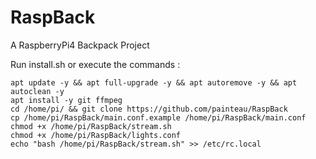 # RaspBack
A RaspberryPi4 Backpack Project

Run install.sh or execute the commands :
```
apt update -y && apt full-upgrade -y && apt autoremove -y && apt autoclean -y
apt install -y git ffmpeg
cd /home/pi/ && git clone https://github.com/painteau/RaspBack
cp /home/pi/RaspBack/main.conf.example /home/pi/RaspBack/main.conf
chmod +x /home/pi/RaspBack/stream.sh
chmod +x /home/pi/RaspBack/lights.conf
echo "bash /home/pi/RaspBack/stream.sh" >> /etc/rc.local
```